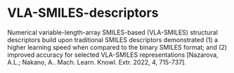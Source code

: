 # VLA-SMILES-descriptors
Numerical variable-length-array SMILES-based (VLA-SMILES) structural descriptors build upon traditional SMILES descriptors demonstrated (1) a higher learning speed when compared to the binary SMILES format; and (2) improved accuracy for selected VLA-SMILES representations [Nazarova, A.L.; Nakano, A.. Mach. Learn. Knowl. Extr. 2022, 4, 715-737].
